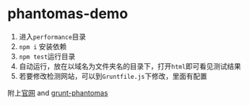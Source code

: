 # phantomas-demo

1. 进入`performance`目录
2. `npm i` 安装依赖
3.  `npm test`运行目录
4. 自动运行，放在以域名为文件夹名的目录下，打开`html`即可看见测试结果
5. 若要修改检测网站，可以到`Gruntfile.js`下修改，里面有配置

附上[官网](https://github.com/macbre/phantomas)
and [grunt-phantomas](https://www.npmjs.com/package/grunt-phantomas)
